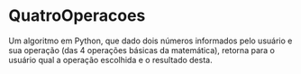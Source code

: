 # QuatroOperacoes
Um algoritmo em Python, que dado dois números informados pelo usuário e sua operação (das 4 operações básicas da matemática), retorna para o usuário qual a operação escolhida e o resultado desta.
